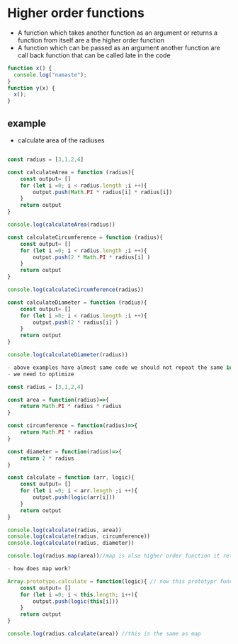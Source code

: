 # Higher order functions

- A function which takes another function as an argument or returns a function from itself are a the higher order function
- A function which can be passed as an argument another function are call back function that can be called late in the code

```javascript
function x() {
  console.log("namaste");
}
function y(x) {
  x();
}
```

## example

- calculate area of the radiuses

```javascript

const radius = [3,1,2,4]

const calculateArea = function (radius){
    const output= []
    for (let i =0; i < radius.length ;i ++){
        output.push(Math.PI * radius[i] * radius[i])
    }
    return output
}

console.log(calculateArea(radius))

const calculateCircumference = function (radius){
    const output= []
    for (let i =0; i < radius.length ;i ++){
        output.push(2 * Math.PI * radius[i] )
    }
    return output
}

console.log(calculateCircumference(radius))

const calculateDiameter = function (radius){
    const output= []
    for (let i =0; i < radius.length ;i ++){
        output.push(2 * radius[i] )
    }
    return output
}

console.log(calculateDiameter(radius))

- above examples have almost same code we should not repeat the same in software
- we need to optimize

const radius = [3,1,2,4]

const area = function(radius)=>{
    return Math.PI * radius * radius
}

const circumference = function(radius)=>{
    return Math.PI * radius
}

const diameter = function(radius)=>{
    return 2 * radius
}

const calculate = function (arr, logic){
    const output= []
    for (let i =0; i < arr.length ;i ++){
        output.push(logic(arr[i]))
    }
    return output
}

console.log(calculate(radius, area))
console.log(calculate(radius, circumference))
console.log(calculate(radius, diameter))

console.log(radius.map(area))//map is also higher order function it returns same

- how does map work?

Array.prototype.calculate = function(logic){ // now this prototypr function will be available for all the arrays in this scope
    const output= []
    for (let i =0; i < this.length; i++){
        output.push(logic(this[i]))
    }
    return output
}

console.log(radius.calculate(area)) //this is the same as map

```
